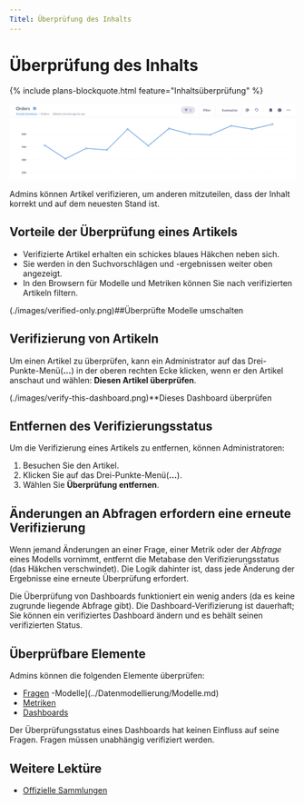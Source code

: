 ```yaml
---
Titel: Überprüfung des Inhalts
---
```



# Überprüfung des Inhalts


{% include plans-blockquote.html feature="Inhaltsüberprüfung" %}


![Überprüftes Symbol](./images/verified-icon.png)


Admins können Artikel verifizieren, um anderen mitzuteilen, dass der Inhalt korrekt und auf dem neuesten Stand ist.


## Vorteile der Überprüfung eines Artikels


- Verifizierte Artikel erhalten ein schickes blaues Häkchen neben sich.
- Sie werden in den Suchvorschlägen und -ergebnissen weiter oben angezeigt.
- In den Browsern für Modelle und Metriken können Sie nach verifizierten Artikeln filtern.


(./images/verified-only.png)##Überprüfte Modelle umschalten


## Verifizierung von Artikeln


Um einen Artikel zu überprüfen, kann ein Administrator auf das Drei-Punkte-Menü(**...**) in der oberen rechten Ecke klicken, wenn er den Artikel anschaut und wählen: **Diesen Artikel überprüfen**.


(./images/verify-this-dashboard.png)**Dieses Dashboard überprüfen


## Entfernen des Verifizierungsstatus


Um die Verifizierung eines Artikels zu entfernen, können Administratoren:


1. Besuchen Sie den Artikel.
2. Klicken Sie auf das Drei-Punkte-Menü(**...**).
3. Wählen Sie **Überprüfung entfernen**.


## Änderungen an Abfragen erfordern eine erneute Verifizierung


Wenn jemand Änderungen an einer Frage, einer Metrik oder der _Abfrage_ eines Modells vornimmt, entfernt die Metabase den Verifizierungsstatus (das Häkchen verschwindet). Die Logik dahinter ist, dass jede Änderung der Ergebnisse eine erneute Überprüfung erfordert.


Die Überprüfung von Dashboards funktioniert ein wenig anders (da es keine zugrunde liegende Abfrage gibt). Die Dashboard-Verifizierung ist dauerhaft; Sie können ein verifiziertes Dashboard ändern und es behält seinen verifizierten Status.


## Überprüfbare Elemente


Admins können die folgenden Elemente überprüfen:


- [Fragen](../questions/start.md)
-Modelle](../Datenmodellierung/Modelle.md)
- [Metriken](../data-modeling/metrics.md)
- [Dashboards](../dashboards/introduction.md)


Der Überprüfungsstatus eines Dashboards hat keinen Einfluss auf seine Fragen. Fragen müssen unabhängig verifiziert werden.


## Weitere Lektüre


- [Offizielle Sammlungen](./collections.md#official-collections)

